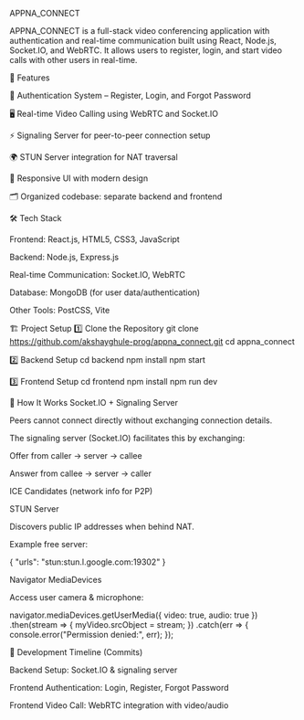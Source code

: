 APPNA_CONNECT

APPNA_CONNECT is a full-stack video conferencing application with authentication and real-time communication built using React, Node.js, Socket.IO, and WebRTC. It allows users to register, login, and start video calls with other users in real-time.

🚀 Features

🔐 Authentication System – Register, Login, and Forgot Password

🖥️ Real-time Video Calling using WebRTC and Socket.IO

⚡ Signaling Server for peer-to-peer connection setup

🌍 STUN Server integration for NAT traversal

🎨 Responsive UI with modern design

🗂️ Organized codebase: separate backend and frontend

🛠️ Tech Stack

Frontend: React.js, HTML5, CSS3, JavaScript

Backend: Node.js, Express.js

Real-time Communication: Socket.IO, WebRTC

Database: MongoDB (for user data/authentication)

Other Tools: PostCSS, Vite

🏗️ Project Setup
1️⃣ Clone the Repository
git clone https://github.com/akshayghule-prog/appna_connect.git
cd appna_connect

2️⃣ Backend Setup
cd backend
npm install
npm start

3️⃣ Frontend Setup
cd frontend
npm install
npm run dev

🔌 How It Works
Socket.IO + Signaling Server

Peers cannot connect directly without exchanging connection details.

The signaling server (Socket.IO) facilitates this by exchanging:

Offer from caller → server → callee

Answer from callee → server → caller

ICE Candidates (network info for P2P)

STUN Server

Discovers public IP addresses when behind NAT.

Example free server:

{ "urls": "stun:stun.l.google.com:19302" }

Navigator MediaDevices

Access user camera & microphone:

navigator.mediaDevices.getUserMedia({ video: true, audio: true })
  .then(stream => { myVideo.srcObject = stream; })
  .catch(err => { console.error("Permission denied:", err); });

📜 Development Timeline (Commits)

Backend Setup: Socket.IO & signaling server

Frontend Authentication: Login, Register, Forgot Password

Frontend Video Call: WebRTC integration with video/audio

